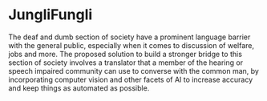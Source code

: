 # JungliFungli

The deaf and dumb section of society have a prominent language barrier with the general public, especially when it comes to discussion of welfare, jobs and more. The proposed solution to build a stronger bridge to this section of society involves a translator that a member of the hearing or speech impaired community can use to converse with the common man, by incorporating computer vision and other facets of AI to increase accuracy and keep things as automated as possible.
